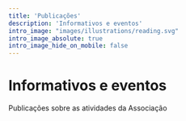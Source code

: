 ```yaml
---
title: 'Publicações'
description: 'Informativos e eventos'
intro_image: "images/illustrations/reading.svg"
intro_image_absolute: true
intro_image_hide_on_mobile: false
---
```


# Informativos e eventos

Publicações sobre as atividades da Associação